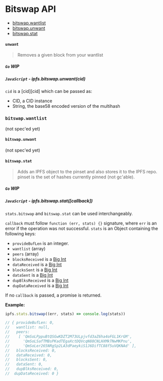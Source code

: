 # Bitswap API

* [bitswap.wantlist](#bitswapwantlist)
* [bitswap.unwant](#bitswapunwant)
* [bitswap.stat](#bitswapstat)

#### `unwant`

> Removes a given block from your wantlist

##### `Go` **WIP**

##### `JavaScript` - ipfs.bitswap.unwant(cid)

`cid` is a [cid][cid] which can be passed as:

- CID, a CID instance
- String, the base58 encoded version of the multihash

### `bitswap.wantlist`

(not spec'ed yet)

#### `bitswap.unwant`

(not spec'ed yet)

#### `bitswap.stat`

> Adds an IPFS object to the pinset and also stores it to the IPFS repo. pinset is the set of hashes currently pinned (not gc'able).

##### `Go` **WIP**

##### `JavaScript` - ipfs.bitswap.stat([callback])

`stats.bitswap` and `bitswap.stat` can be used interchangeably.

`callback` must follow `function (err, stats) {}` signature, where `err` is an error if the operation was not successful. `stats` is an Object containing the following keys:

- `provideBufLen` is an integer.
- `wantlist` (array)
- `peers` (array)
- `blocksReceived` is a [Big Int][1]
- `dataReceived` is a [Big Int][1]
- `blocksSent` is a [Big Int][1]
- `dataSent` is a [Big Int][1]
- `dupBlksReceived` is a [Big Int][1]
- `dupDataReceived` is a [Big Int][1]

If no `callback` is passed, a promise is returned.

**Example:**

```JavaScript
ipfs.stats.bitswap((err, stats) => console.log(stats))

// { provideBufLen: 0,
//   wantlist: null,
//   peers:
//    [ 'QmSoLPppuBtQSGwKDZT2M73ULpjvfd3aZ6ha4oFGL1KrGM',
//      'QmSoLSafTMBsPKadTEgaXctDQVcqN88CNLHXMkTNwMKPnu',
//      'QmSoLer265NRgSp2LA3dPaeykiS1J6DifTC88f5uVQKNAd' ],
//   blocksReceived: 0,
//   dataReceived: 0,
//   blocksSent: 0,
//   dataSent: 0,
//   dupBlksReceived: 0,
//  dupDataReceived: 0 }
```

[1]: https://github.com/MikeMcl/big.js/
